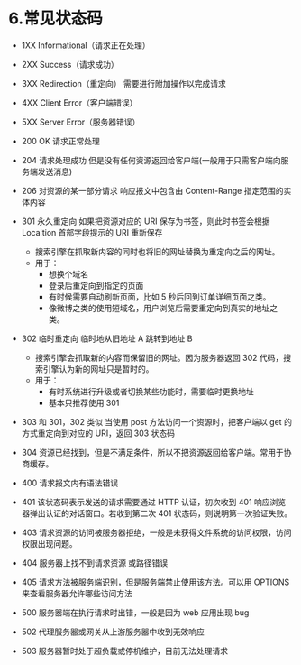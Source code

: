 # 6.常见状态码
- 1XX Informational（请求正在处理）
- 2XX Success（请求成功）
- 3XX Redirection（重定向） 需要进行附加操作以完成请求
- 4XX Client Error（客户端错误）
- 5XX Server Error（服务器错误）

- 200 OK 请求正常处理
- 204 请求处理成功 但是没有任何资源返回给客户端(一般用于只需客户端向服务端发送消息)
- 206 对资源的某一部分请求 响应报文中包含由 Content-Range 指定范围的实体内容
- 301 永久重定向 如果把资源对应的 URI 保存为书签，则此时书签会根据 Localtion 首部字段提示的 URI 重新保存
  - 搜索引擎在抓取新内容的同时也将旧的网址替换为重定向之后的网址。
  - 用于：
    - 想换个域名
    - 登录后重定向到指定的页面
    - 有时候需要自动刷新页面，比如 5 秒后回到订单详细页面之类。
    - 像微博之类的使用短域名，用户浏览后需要重定向到真实的地址之类。
- 302 临时重定向 临时地从旧地址 A 跳转到地址 B
  - 搜索引擎会抓取新的内容而保留旧的网址。因为服务器返回 302 代码，搜索引擎认为新的网址只是暂时的。
  - 用于：
    - 有时系统进行升级或者切换某些功能时，需要临时更换地址
    - 基本只推荐使用 301
- 303 和 301，302 类似 当使用 post 方法访问一个资源时，把客户端以 get 的方式重定向到对应的 URI，返回 303 状态码
- 304 资源已经找到，但是不满足条件，所以不把资源返回给客户端。常用于协商缓存。
- 400 请求报文内有语法错误
- 401 该状态码表示发送的请求需要通过 HTTP 认证，初次收到 401 响应浏览器弹出认证的对话窗口。若收到第二次 401 状态码，则说明第一次验证失败。
- 403 请求资源的访问被服务器拒绝，一般是未获得文件系统的访问权限，访问权限出现问题。
- 404 服务器上找不到请求资源 或路径错误
- 405 请求方法被服务端识别，但是服务端禁止使用该方法。可以用 OPTIONS 来查看服务器允许哪些访问方法
- 500 服务器端在执行请求时出错，一般是因为 web 应用出现 bug
- 502 代理服务器或网关从上游服务器中收到无效响应
- 503 服务器暂时处于超负载或停机维护，目前无法处理请求
